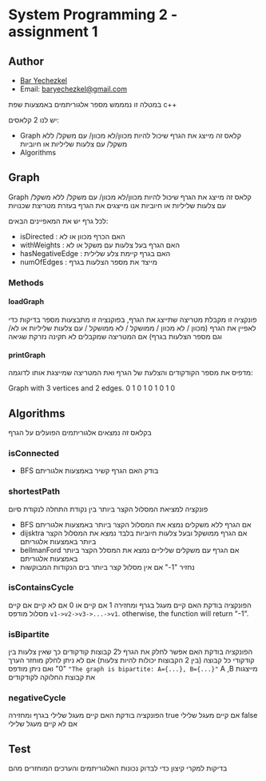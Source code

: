 # System Programming 2 - assignment 1

## Author
- [Bar Yechezkel](https://github.com/BarYechezkel)
- Email: baryechezkel@gmail.com

במטלה זו נמממש מספר אלגוריתמים באמצעות שפת
c++

יש לנו 2 קלאסים:
* Graph קלאס זה מייצג את הגרף שיכול להיות מכוון/לא מכוון/ עם משקל/ ללא משקל/ עם צלעות שליליות או חיוביות
* Algorithms


## Graph
Graph קלאס זה מייצג את הגרף שיכול להיות מכוון/לא מכוון/ עם משקל/ ללא משקל/ עם צלעות שליליות או חיוביות
אנו מייצגים את הגרף בעזרת מטריצת שכנויות

לכל גרף יש את המאפיינים הבאים:
* isDirected : האם הכרף מכוון או לא
* withWeights : האם הגרף בעל צלעות עם משקל או לא
* hasNegativeEdge : האם בגרף קיימת צלע שלילית
* numOfEdges : מייצד את מספר הצלעות בגרף
  


### Methods

#### loadGraph
פונקציה זו מקבלת מטריצה שתייצג את הגרף, בפוקנציה זו מתבצעות מספר בדיקות כדי לאפיין את הגרף 
 (מכוון / לא מכוון / ממושקל / לא ממושקל / עם צלעות שליליות או לא/ וגם מספר הצלעות בגרף)
אם המטריצה שמקבלים לא תקינה נזרקת שגיאה

#### printGraph
מדפיס את מספר הקודקודים והצלעת של הגרף ואת המטריצה שמייצגת אותו
לדוגמה:

Graph with 3 vertices and 2 edges.
0 1 0 
1 0 1 
0 1 0 




## Algorithms
בקלאס זה נמצאים אלגוריתמים הפועלים על הגרף


### isConnected
* BFS בודק האם הגרף קשיר באמצעות אלגוריתם


### shortestPath
פונקציה למציאת המסלול הקצר ביותר בין נקודת התחלה לנקודת סיום

* BFS אם הגרף ללא משקלים נמצא את המסלול הקצר ביותר באמצעות אלגוריתם 
* dijsktra אם הגרף ממושקל ובעל צלעות חיוביות בלבד נמצא את המסלול הקצר ביותר באמצעות אלגוריתם
* bellmanFord אם הגרף עם משקלים שליליים נמצא את המסלל הקצר ביותר באמצעות אלגוריתם
*  נחזיר "1-" אם אין מסלול קצר ביותר בים הנקודות המבוקשות


### isContainsCycle
הפונקציה בודקת האם קיים מעגל בגרף 
ומחזירה 1 אם קיים או 0 אם לא קיים
 אם קיים מסלול מודפס
 `v1->v2->v3->...->v1`. otherwise, the function will return "-1".


### isBipartite
הפונקציה בודקת האם אפשר לחלק את הגרף ל2 קבוצות קודקודים כך שאין צלעות בין קודקודי כל קבוצה
(בין 2 הקבוצות יכולות להיות צלעות)
אם לא ניתן לחלק מוחזר הערך "0" ואם ניתן מודפס
 `"The graph is bipartite: A={...}, B={...}"`
 A ,B מייצגות את קבוצת החלוקה לקודקודים

### negativeCycle
הפונקציה בודקת האם קיים מעגל שלילי בגרף ומחזירה
true אם קיים מעגל שלילי
false אם לא קיים מעגל שלילי


## Test
בדיקות למקרי קיצון כדי לבדוק נכונות האלגוריתמים והערכים המוחזרים מהם